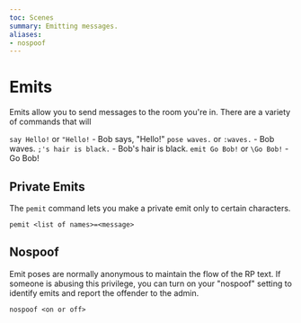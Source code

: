 ```yaml
---
toc: Scenes
summary: Emitting messages.
aliases:
- nospoof
---
```

# Emits

Emits allow you to send messages to the room you're in.  There are a variety of commands that will 

`say Hello!` or `"Hello!` - Bob says, "Hello!"
`pose waves.` or `:waves.` - Bob waves.
`;'s hair is black.` - Bob's hair is black.
`emit Go Bob!` or `\Go Bob!` - Go Bob!

## Private Emits

The `pemit` command lets you make a private emit only to certain characters.

`pemit <list of names>=<message>`

## Nospoof

Emit poses are normally anonymous to maintain the flow of the RP text.  If someone is abusing this privilege, you can turn on your "nospoof" setting to identify emits and report the offender to the admin.

`nospoof <on or off>`

